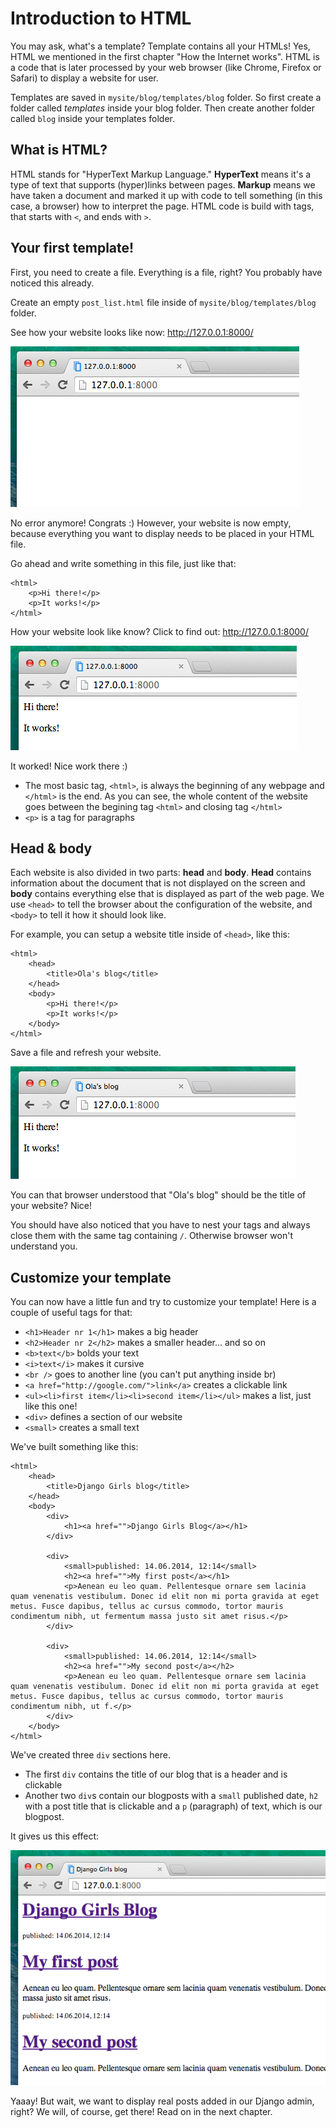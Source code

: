 # Introduction to HTML

You may ask, what's a template? Template contains all your HTMLs! Yes, HTML we mentioned in the first chapter "How the Internet works". HTML is a code that is later processed by your web browser (like Chrome, Firefox or Safari) to display a website for user.

Templates are saved in `mysite/blog/templates/blog` folder. So first create a folder called _templates_ inside your blog folder. Then create another folder called `blog` inside your templates folder.

## What is HTML?

HTML stands for "HyperText Markup Language." __HyperText__ means it's a type of text that supports (hyper)links between pages. __Markup__ means we have taken a document and marked it up with code to tell something (in this case, a browser) how to interpret the page. HTML code is build with tags, that starts with `<`, and ends with `>`.

## Your first template!

First, you need to create a file. Everything is a file, right? You probably have noticed this already.

Create an empty `post_list.html` file inside of `mysite/blog/templates/blog` folder.

See how your website looks like now: http://127.0.0.1:8000/

![Figure 11.1](images/step1.png)

No error anymore! Congrats :) However, your website is now empty, because everything you want to display needs to be placed in your HTML file.

Go ahead and write something in this file, just like that:

    <html>
        <p>Hi there!</p>
        <p>It works!</p>
    </html>

How your website look like know? Click to find out: http://127.0.0.1:8000/

![Figure 11.2](images/step3.png)

It worked! Nice work there :)

- The most basic tag, `<html>`, is always the beginning of any webpage and `</html>` is the end. As you can see, the whole content of the website goes between the begining tag `<html>` and closing tag `</html>`
- `<p>` is a tag for paragraphs

## Head & body

Each website is also divided in two parts: __head__ and __body__. __Head__ contains information about the document that is not displayed on the screen and __body__ contains everything else that is displayed as part of the web page. We use `<head>` to tell the browser about the configuration of the website, and `<body>` to tell it how it should look like.

For example, you can setup a website title inside of `<head>`, like this:

    <html>
        <head>
            <title>Ola's blog</title>
        </head>
        <body>
            <p>Hi there!</p>
            <p>It works!</p>
        </body>
    </html>

Save a file and refresh your website.

![Figure 11.3](images/step4.png)

You can that browser understood that "Ola's blog" should be the title of your website? Nice!

You should have also noticed that you have to nest your tags and always close them with the same tag containing `/`. Otherwise browser won't understand you.

## Customize your template

You can now have a little fun and try to customize your template! Here is a couple of useful tags for that:

- `<h1>Header nr 1</h1>` makes a big header
- `<h2>Header nr 2</h2>` makes a smaller header... and so on
- `<b>text</b>` bolds your text
- `<i>text</i>` makes it cursive
- `<br />` goes to another line (you can't put anything inside br)
- `<a href="http://google.com/">link</a>` creates a clickable link
- `<ul><li>first item</li><li>second item</li></ul>` makes a list, just like this one!
- `<div>` defines a section of our website
- `<small>` creates a small text

We've built something like this:

    <html>
        <head>
            <title>Django Girls blog</title>
        </head>
        <body>
            <div>
                <h1><a href="">Django Girls Blog</a></h1>
            </div>

            <div>
                <small>published: 14.06.2014, 12:14</small>
                <h2><a href="">My first post</a></h1>
                <p>Aenean eu leo quam. Pellentesque ornare sem lacinia quam venenatis vestibulum. Donec id elit non mi porta gravida at eget metus. Fusce dapibus, tellus ac cursus commodo, tortor mauris condimentum nibh, ut fermentum massa justo sit amet risus.</p>
            </div>

            <div>
                <small>published: 14.06.2014, 12:14</small>
                <h2><a href="">My second post</a></h2>
                <p>Aenean eu leo quam. Pellentesque ornare sem lacinia quam venenatis vestibulum. Donec id elit non mi porta gravida at eget metus. Fusce dapibus, tellus ac cursus commodo, tortor mauris condimentum nibh, ut f.</p>
            </div>
        </body>
    </html>

We've created three `div` sections here.

- The first `div` contains the title of our blog that is a header and is clickable
- Another two `div`s contain our blogposts with a `small` published date, `h2` with a post title that is clickable and a `p` (paragraph) of text, which is our blogpost.

It gives us this effect:

![Figure 11.4](images/step6.png)

Yaaay! But wait, we want to display real posts added in our Django admin, right? We will, of course, get there! Read on in the next chapter.
